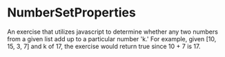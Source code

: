 # NumberSetProperties

An exercise that utilizes javascript to determine whether any two numbers from a given list add up to a particular number 'k.' 
For example, given [10, 15, 3, 7] and k of 17, the exercise would return true since 10 + 7 is 17. 
